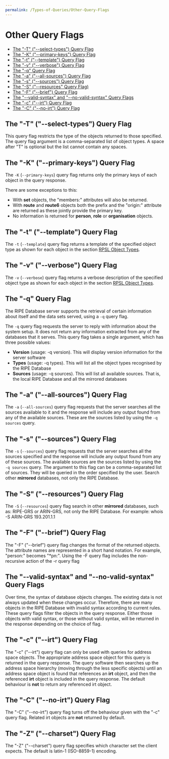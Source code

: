 ```yaml
---
permalink: /Types-of-Queries/Other-Query-Flags
---
```


# Other Query Flags

* [The "-T" ("--select-types") Query Flag](#the--t---select-types-query-flag)
* [The "-K" ("--primary-keys") Query Flag](#the--k---primary-keys-query-flag)
* [The "-t" ("--template") Query Flag](#the--t---template-query-flag)
* [The "-v" ("--verbose") Query Flag](#the--v---verbose-query-flag)
* [The "-q" Query Flag](#the--q-query-flag)
* [The "-a" ("--all-sources") Query Flag](#the--a---all-sources-query-flag)
* [The "-s" ("--sources") Query Flag](#the--s---sources-query-flag)
* [The "-S" ("--resources" Query Flag)](#the--s---resources-query-flag)
* [The "-F" ("--brief") Query Flag](#the--f---brief-query-flag)
* [The "--valid-syntax" and "--no-valid-syntax" Query Flags](#the---valid-syntax-and---no-valid-syntax-query-flags)
* [The "-c" ("--irt") Query Flag](#the--c---irt-query-flag)
* [The "-C" ("--no-irt") Query Flag](#the--c---no-irt-query-flag)


## The "-T" ("--select-types") Query Flag

This query flag restricts the type of the objects returned to those specified. The query flag argument is a comma-separated list of object types. A space after "T" is optional but the list cannot contain any spaces.

## The "-K" ("--primary-keys") Query Flag

The `-K` (`--primary-keys`) query flag returns only the primary keys of each object in the query response.

There are some exceptions to this:

* With **set** objects, the "members:" attributes will also be returned.
* With **route** and **route6** objects both the prefix and the "origin:" attribute are returned as these jointly provide the primary key.
* No information is returned for **person**, **role** or **organisation** objects.

## The "-t" ("--template") Query Flag

The `-t` (`--template`) query flag returns a template of the specified object type as shown for each object in the section [RPSL Object Types](../RPSL-Object-Types/#rpsl-object-types).

## The "-v" ("--verbose") Query Flag

The `-v` (`--verbose`) query flag returns a verbose description of the specified object type as shown for each object in the section [RPSL Object Types](../RPSL-Object-Types/#rpsl-object-types).

## The "-q" Query Flag

The RIPE Database server supports the retrieval of certain information about itself and the data sets served, using a `-q` query flag.

The `-q` query flag requests the server to reply with information about the system setup. It does not return any information extracted from any of the databases that it serves. This query flag takes a single argument, which has three possible values:

* **Version** (usage: -q version). This will display version information for the server software
* **Types** (usage: -q types). This will list all the object types recognised by the RIPE Database
* **Sources** (usage: -q sources). This will list all available sources. That is, the local RIPE Database and all the mirrored databases

## The "-a" ("--all-sources") Query Flag

The `-a` (`--all-sources`) query flag requests that the server searches all the sources available to it and the response will include any output found from any of the available sources. These are the sources listed by using the `-q sources` query.

## The "-s" ("--sources") Query Flag

The `-s` (`--sources`) query flag requests that the server searches all the sources specified and the response will include any output found from any of these sources. The available sources are the sources listed by using the `-q sources` query. The argument to this flag can be a comma-separated list of sources. They will be queried in the order specified by the user. Search other **mirrored** databases, not only the RIPE Database.


## The "-S" ("--resources") Query Flag

The `-S` (`--resources`) query flag search in other **mirrored** databases, such as: RIPE-GRS or ARIN-GRS, not only the RIPE Database.
    For example:
        whois -S ARIN-GRS 193.201.1.1


## The "-F" ("--brief") Query Flag

The "-F" ("--brief") query flag changes the format of the returned objects. The attribute names are represented in a short hand notation. For example, "person:" becomes "*pn:". Using the -F query flag includes the non-recursive action of the -r query flag

##  The "--valid-syntax" and "--no-valid-syntax" Query Flags

Over time, the syntax of database objects changes. The existing data is not always updated when these changes occur. Therefore, there are many objects in the RIPE Database with invalid syntax according to current rules. These query flags filter the objects in the query response. Either those objects with valid syntax, or those without valid syntax, will be returned in the response depending on the choice of flag.


## The "-c" ("--irt") Query Flag

The "-c" ("--irt") query flag can only be used with queries for address space objects. The appropriate address space object for this query is returned in the query response. The query software then searches up the address space hierarchy (moving through the less specific objects) until an address space object is found that references an **irt** object, and then the referenced **irt** object is included in the query response. The default behaviour is **not** to return any referenced irt object.

## The "-C" ("--no-irt") Query Flag

The "-C" ("--no-irt") query flag turns off the behaviour given with the "-c" query flag. Related irt objects are **not** returned by default.

## The "-Z" ("--charset") Query Flag

The "-Z" ("--charset") query flag specifies which character set the client expects. The default is latin-1 (ISO-8859-1) encoding.
